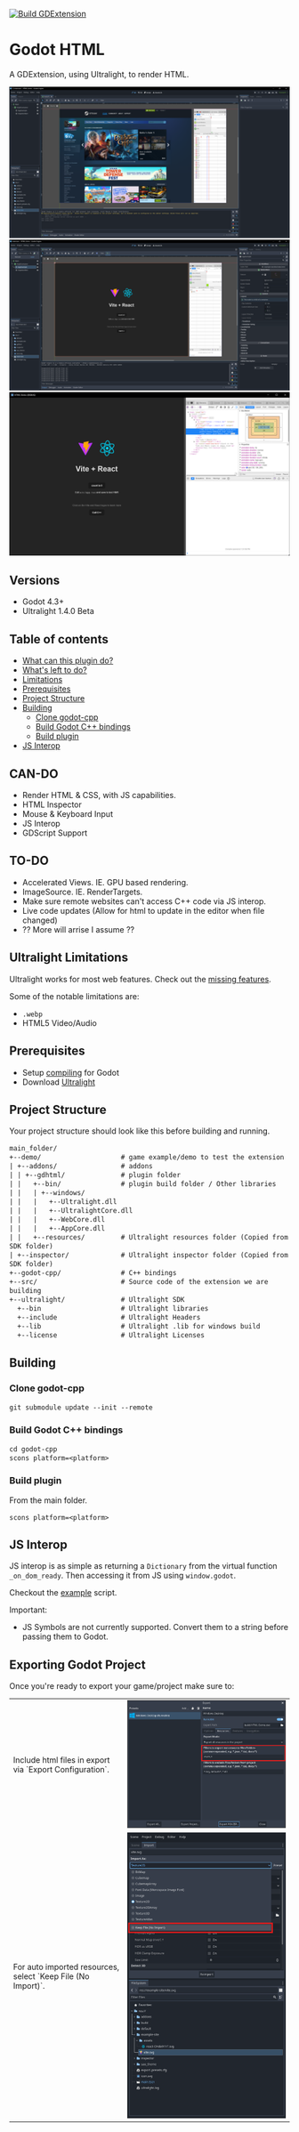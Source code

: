[![Build GDExtension](https://github.com/Decapitated/Godot-HTML/actions/workflows/builds.yml/badge.svg)](https://github.com/Decapitated/Godot-HTML/actions/workflows/builds.yml)

# Godot HTML
A GDExtension, using Ultralight, to render HTML.

<img src="docs/images/WebView.png">
<img src="docs/images/EditorView.png">
<img src="docs/images/InspectorView.png">

## Versions
- Godot 4.3+
- Ultralight 1.4.0 Beta

## Table of contents
- [What can this plugin do?](#can-do)
- [What's left to do?](#to-do)
- [Limitations](#ultralight-limitations)
- [Prerequisites](#prerequisites)
- [Project Structure](#project-structure)
- [Building](#building)
  - [Clone godot-cpp](#clone-godot-cpp)
  - [Build Godot C++ bindings](#build-godot-cpp-bindings)
  - [Build plugin](#build-plugin)
- [JS Interop](#js-interop)

## CAN-DO
- Render HTML & CSS, with JS capabilities.
- HTML Inspector
- Mouse & Keyboard Input
- JS Interop
- GDScript Support

## TO-DO
- Accelerated Views. IE. GPU based rendering.
- ImageSource. IE. RenderTargets.
- Make sure remote websites can't access C++ code via JS interop.
- Live code updates (Allow for html to update in the editor when file changed)
- ?? More will arrise I assume ??

## Ultralight Limitations
Ultralight works for most web features. Check out the [missing features](https://github.com/ultralight-ux/Ultralight/issues/178).

Some of the notable limitations are:
- `.webp`
- HTML5 Video/Audio

## Prerequisites
- Setup [compiling](https://docs.godotengine.org/en/stable/contributing/development/compiling/compiling_for_windows.html) for Godot
- Download [Ultralight](https://ultralig.ht/download/)

## Project Structure
Your project structure should look like this before building and running.
```
main_folder/
+--demo/                    # game example/demo to test the extension
| +--addons/                # addons
| | +--gdhtml/              # plugin folder
| |   +--bin/               # plugin build folder / Other libraries
| |   | +--windows/
| |   |   +--Ultralight.dll
| |   |   +--UltralightCore.dll
| |   |   +--WebCore.dll
| |   |   +--AppCore.dll
| |   +--resources/         # Ultralight resources folder (Copied from SDK folder)
| +--inspector/             # Ultralight inspector folder (Copied from SDK folder)
+--godot-cpp/               # C++ bindings
+--src/                     # Source code of the extension we are building
+--ultralight/              # Ultralight SDK
  +--bin                    # Ultralight libraries
  +--include                # Ultralight Headers
  +--lib                    # Ultralight .lib for windows build
  +--license                # Ultralight Licenses
```

## Building

### Clone godot-cpp
```
git submodule update --init --remote
```

### Build Godot C++ bindings
```
cd godot-cpp
scons platform=<platform>
```

### Build plugin

From the main folder.
```
scons platform=<platform>
```

## JS Interop
JS interop is as simple as returning a `Dictionary` from the virtual function `_on_dom_ready`. Then accessing it from JS using `window.godot`.

Checkout the [example](demo/app_example.gd) script.

Important:
- JS Symbols are not currently supported. Convert them to a string before passing them to Godot.

## Exporting Godot Project
Once you're ready to export your game/project make sure to:
<table>
  <tr>
    <td>Include html files in export via `Export Configuration`.</td>
    <td><img src="docs/images/ExportConfiguration.png"></td>
  </tr>
  <tr>
    <td>For auto imported resources, select `Keep File (No Import)`.</td>
    <td><img src="docs/images/NoResourceImport.png"></td>
  </tr>
<table>
